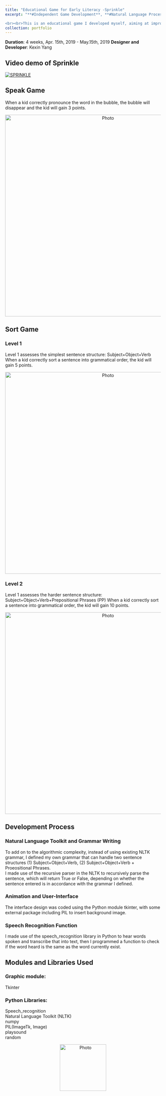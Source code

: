 ```yaml
---
title: "Educational Game for Early Literacy -Sprinkle" 
excerpt: "**#Independent Game Development**, **#Natural Language Processing**,<br> **#Speech Recognition**, **#Python Programming**

<br><br>This is an educational game I developed myself, aiming at improving kids' early literacy, with gamified activities including pronouncing words and sorting sentences.<br/><img src='https://kexin-yang.github.io/images/Sprinkle/1.png?raw=true' alt='Photo' style='width: 650px;'/>"  
collection: portfolio  
--- 
```


**Duration**: 4 weeks, Apr. 15th, 2019 - May.15th, 2019 
**Designer and Developer**: Kexin Yang


## Video demo of Sprinkle

[![SPRINKLE](https://kexin-yang.github.io/images/Sprinkle/1playVideo.png?raw=true)](https://youtu.be/rKN3eWOOxNw "CameraMaster")



## Speak Game

When a kid correctly pronounce the word in the bubble, the bubble will disappear and the kid will gain 3 points.
 <p align="center">
 <img src="https://kexin-yang.github.io/images/Sprinkle/2.png?raw=true" alt="Photo" style="width: 650px;"/>  
</p>

## Sort Game

### Level 1
Level 1 assesses the simplest sentence structure: Subject+Object+Verb
When a kid correctly sort a sentence into grammatical order, the kid will gain 5 points.

 <p align="center">
 <img src="https://kexin-yang.github.io/images/Sprinkle/3.png?raw=true" alt="Photo" style="width: 650px;"/>  
</p>


### Level 2
Level 1 assesses the harder sentence structure: Subject+Object+Verb+Prepositional Phrases (PP)
When a kid correctly sort a sentence into grammatical order, the kid will gain 10 points.
 <p align="center">
 <img src="https://kexin-yang.github.io/images/Sprinkle/4.png?raw=true" alt="Photo" style="width: 650px;"/>  
</p>



## Development Process

### Natural Language Toolkit and Grammar Writing
To add on to the algorithmic complexity, instead of using existing NLTK grammar, I defined my own grammar that can handle two sentence structures (1) Subject+Object+Verb, (2) Subject+Object+Verb + Proeositional Phrases.  
I made use of the recursive parser in the NLTK to recursively parse the sentence, which will return True or False, depending on whether the sentence entered is in accordance with the grammar I defined.


### Animation and User-Interface 
The interface design was coded using the Python module tkinter, with some external package including PIL to insert background image.  

### Speech Recognition Function
I made use of the speech_recognition library in Python to hear words spoken and transcribe that into text, then I programmed a function to check if the word heard is the same as the word currently exist. 


## Modules and Libraries Used
### Graphic module:
Tkinter
### Python Libraries:
Speech_recognition  
Natural Language Toolkit (NLTK)  
numpy  
PIL(ImageTk, Image)  
playsound  
random

<p align="center">
 <img src="https://kexin-yang.github.io/images/Sprinkle/end3.png?raw=true" alt="Photo" style="width: 150px;"/>  
</p>

  




